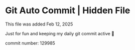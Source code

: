 # Git Auto Commit | Hidden File

This file was added Feb 12, 2025

Just for fun and keeping my daily git commit active 🤪

commit number: 129985
